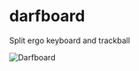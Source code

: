 # darfboard
Split ergo keyboard and trackball 

![Darfboard](https://github.com/sskirch/darfboard/blob/main/images/darfboard-V2.jpg?raw=true)
